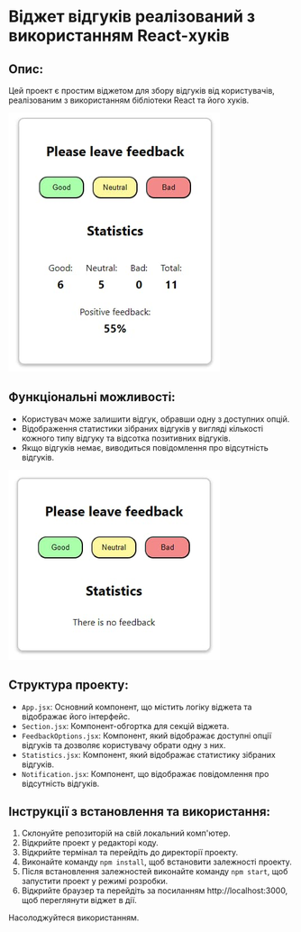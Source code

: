 # Віджет відгуків реалізований з використанням React-хуків

## Опис:

Цей проект є простим віджетом для збору відгуків від користувачів, реалізованим
з використанням бібліотеки React та його хуків.

![Widget screenshot 1](./assets/Screenshot_1.jpg)

## Функціональні можливості:

- Користувач може залишити відгук, обравши одну з доступних опцій.
- Відображення статистики зібраних відгуків у вигляді кількості кожного типу
  відгуку та відсотка позитивних відгуків.
- Якщо відгуків немає, виводиться повідомлення про відсутність відгуків.

![Widget screenshot 2](./assets/Screenshot_2.jpg)

## Структура проекту:

- `App.jsx`: Основний компонент, що містить логіку віджета та відображає його
  інтерфейс.
- `Section.jsx`: Компонент-обгортка для секцій віджета.
- `FeedbackOptions.jsx`: Компонент, який відображає доступні опції відгуків та
  дозволяє користувачу обрати одну з них.
- `Statistics.jsx`: Компонент, який відображає статистику зібраних відгуків.
- `Notification.jsx`: Компонент, що відображає повідомлення про відсутність
  відгуків.

## Інструкції з встановлення та використання:

1. Склонуйте репозиторій на свій локальний комп'ютер.
2. Відкрийте проект у редакторі коду.
3. Відкрийте термінал та перейдіть до директорії проекту.
4. Виконайте команду `npm install`, щоб встановити залежності проекту.
5. Після встановлення залежностей виконайте команду `npm start`, щоб запустити
   проект у режимі розробки.
6. Відкрийте браузер та перейдіть за посиланням http://localhost:3000, щоб
   переглянути віджет в дії.

Насолоджуйтеся використанням.
